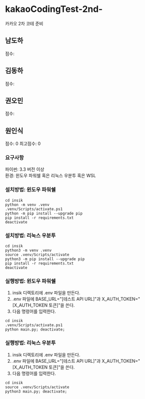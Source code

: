# kakaoCodingTest-2nd-

카카오 2차 코테 준비

## 남도하

점수:

## 김동하

점수:

## 권오민

점수:

## 원인식

점수: 0
최고점수: 0

### 요구사항

파이썬: 3.3 버전 이상  
환경: 윈도우 파워쉘 혹은 리눅스 우분투 혹은 WSL

### 설치방법: 윈도우 파워쉘

```shell
cd insik
python -m venv .venv
.venv/Scripts/activate.ps1
python -m pip install --upgrade pip
pip install -r requirements.txt
deactivate
```

### 설치방법: 리눅스 우분투

```shell
cd insik
python3 -m venv .venv
source .venv/Scripts/activate
python3 -m pip install --upgrade pip
pip install -r requirements.txt
deactivate
```

### 실행방법: 윈도우 파워쉘

1. insik 디렉토리에 .env 파일을 만든다.
2. .env 파일에 BASE_URL="[테스트 API URL]"과 X_AUTH_TOKEN="[X_AUTH_TOKEN 토큰]"을 쓴다.
3. 다음 명령어를 입력한다.

```shell
cd insik
.venv/Scripts/activate.ps1
python main.py; deactivate;
```

### 실행방법: 리눅스 우분투

1. insik 디렉토리에 .env 파일을 만든다.
2. .env 파일에 BASE_URL="[테스트 API URL]"과 X_AUTH_TOKEN="[X_AUTH_TOKEN 토큰]"을 쓴다.
3. 다음 명령어를 입력한다.

```shell
cd insik
source .venv/Scripts/activate
python3 main.py; deactivate;
```
